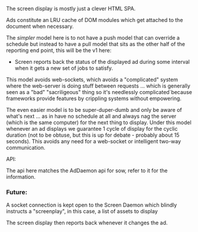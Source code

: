 The screen display is mostly just a clever HTML SPA. 

Ads constitute an LRU cache of DOM modules which get attached to the document when necessary.

The *simpler* model here is to not have a push model that can override a schedule but instead to have a pull model that sits as the other half of the reporting end point, this will be the v1 here:

 * Screen reports back the status of the displayed ad during some interval when it gets a new set of jobs to satisfy.

This model avoids web-sockets, which avoids a "complicated" system where the web-server is doing stuff between requests ... which is generally seen as a "bad" "sacriligeous" thing so it's needlessly complicated`because frameworks provide features by crippling systems without empowering.

The even easier model is to be super-duper-dumb and only be aware of what's next ... as in have no schedule at all and always nag the server (which is the same computer) for the next thing to display.  Under this model whenever an ad displays we guarantee 1 cycle of display for the cyclic duration (not to be obtuse, but this is up for debate - probably about 15 seconds).  This avoids any need for a web-socket or intelligent two-way communication.

API:

The api here matches the AdDaemon api for sow, refer to it for the information.

### Future:

  A socket connection is kept open to the Screen Daemon which blindly instructs a "screenplay", in this case, a list of assets to display 

  The screen display then reports back whenever it changes the ad.
